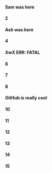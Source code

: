 #### Sam was here
#### 2
#### Ash was here
#### 4
#### XwX ERR: FATAL
#### 6
#### 7
#### 8
#### GitHub is really cool
#### 10
#### 11
#### 12
#### 13
#### 14
#### 15